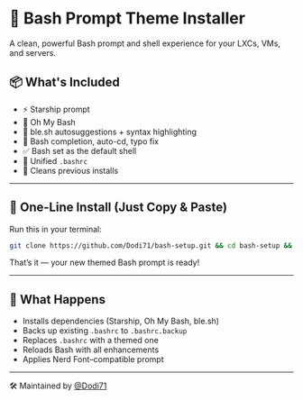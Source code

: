 # 🧠 Bash Prompt Theme Installer

A clean, powerful Bash prompt and shell experience for your LXCs, VMs, and servers.

## 📦 What's Included

- ⚡ Starship prompt
- 🎨 Oh My Bash
- 🔮 ble.sh autosuggestions + syntax highlighting
- 🧠 Bash completion, auto-cd, typo fix
- ✅ Bash set as the default shell
- 📁 Unified `.bashrc`
- 🧼 Cleans previous installs

---

## 🚀 One-Line Install (Just Copy & Paste)

Run this in your terminal:

```bash
git clone https://github.com/Dodi71/bash-setup.git && cd bash-setup && tar -xzf bash-complete-setup.tar.gz && cd bash-complete-setup && chmod +x install.sh && ./install.sh
```

That’s it — your new themed Bash prompt is ready!

---

## 🧪 What Happens

- Installs dependencies (Starship, Oh My Bash, ble.sh)
- Backs up existing `.bashrc` to `.bashrc.backup`
- Replaces `.bashrc` with a themed one
- Reloads Bash with all enhancements
- Applies Nerd Font–compatible prompt

---

🛠 Maintained by [@Dodi71](https://github.com/Dodi71)
